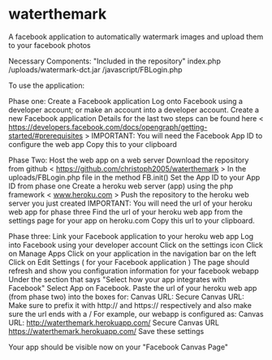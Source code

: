 waterthemark
============

A facebook application to automatically watermark images and upload them to your facebook photos

Necessary Components: "Included in the repository"
index.php
/uploads/watermark-dct.jar
/javascript/FBLogin.php


To use the application:

Phase one: Create a Facebook application
  Log onto Facebook using a developer account; or make an account into a developer account.
  Create a new Facebook application
    Details for the last two steps can be found here < https://developers.facebook.com/docs/opengraph/getting-started/#prerequisites >
IMPORTANT: You will need the Facebook App ID to configure the web app
  Copy this to your clipboard

Phase Two: Host the web app on a web server 
  Download the repository from github < https://github.com/christoph2005/waterthemark >
  In the uploads/FBLogin.php file in the method FB.init() Set the App ID to your App ID from phase one
  Create a heroku web server (app) using the php framework < www.heroku.com >
  Push the repository to the heroku web server you just created
IMPORTANT: You will need the url of your heroku web app for phase three
  Find the url of your heroku web app from the settings page for your app on heroku.com
    Copy this url to your clipboard.

Phase three: Link your Facebook application to your heroku web app
  Log into Facebook using your developer account
    Click on the settings icon
    Click on Manage Apps
    Click on your application in the navigation bar on the left
    Click on Edit Settings ( for your Facebook application )
      The page should refresh and show you configuration information for your facebook webapp
      Under the section that says "Select how your app integrates with Facebook"
      Select App on Facebook.
      Paste the url of your heroku web app (from phase two) into the boxes for:
        Canvas URL:
        Secure Canvas URL:
      Make sure to prefix it with http:// and https:// respectively and also make sure the url ends with a /
        For example, our webapp is configured as:
          Canvas URL: http://waterthemark.herokuapp.com/
          Secure Canvas URL https://waterthemark.herokuapp.com/
      Save these settings
      
Your app should be visible now on your "Facebook Canvas Page"
          
  
    
